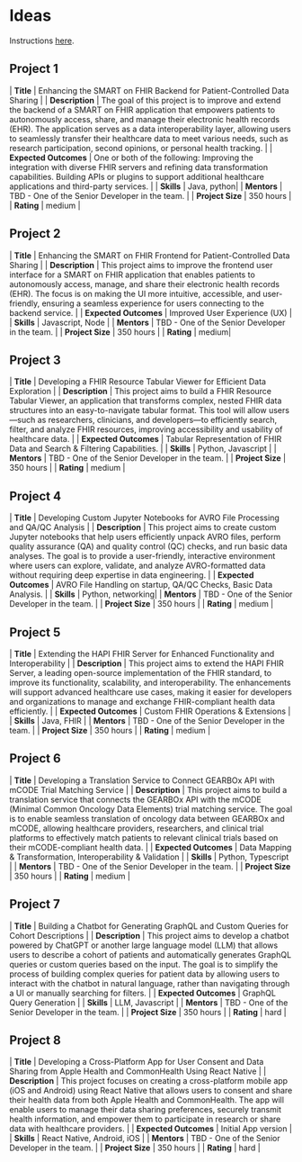 # Ideas
Instructions [here](https://docs.pedscommons.org/GSoC/proposal).

## Project 1

| **Title** | Enhancing the SMART on FHIR Backend for Patient-Controlled Data Sharing | 
| **Description** | The goal of this project is to improve and extend the backend of a SMART on FHIR application that empowers patients to autonomously access, share, and manage their electronic health records (EHR). The application serves as a data interoperability layer, allowing users to seamlessly transfer their healthcare data to meet various needs, such as research participation, second opinions, or personal health tracking. |
| **Expected Outcomes** | One or both of the following: Improving the integration with diverse FHIR servers and refining data transformation capabilities. Building APIs or plugins to support additional healthcare applications and third-party services. |
| **Skills** | Java, python|
| **Mentors** | TBD - One of the Senior Developer in the team. |
| **Project Size** | 350 hours |
| **Rating** | medium |


## Project 2

| **Title** | Enhancing the SMART on FHIR Frontend for Patient-Controlled Data Sharing | 
| **Description** | This project aims to improve the frontend user interface for a SMART on FHIR application that enables patients to autonomously access, manage, and share their electronic health records (EHR). The focus is on making the UI more intuitive, accessible, and user-friendly, ensuring a seamless experience for users connecting to the backend service. |
| **Expected Outcomes** | Improved User Experience (UX) |
| **Skills** | Javascript, Node |
| **Mentors** | TBD - One of the Senior Developer in the team. |
| **Project Size** | 350 hours |
| **Rating** | medium|


## Project 3

| **Title** | Developing a FHIR Resource Tabular Viewer for Efficient Data Exploration  | 
| **Description** | This project aims to build a FHIR Resource Tabular Viewer, an application that transforms complex, nested FHIR data structures into an easy-to-navigate tabular format. This tool will allow users—such as researchers, clinicians, and developers—to efficiently search, filter, and analyze FHIR resources, improving accessibility and usability of healthcare data. |
| **Expected Outcomes** | Tabular Representation of FHIR Data and Search & Filtering Capabilities. |
| **Skills** | Python, Javascript |
| **Mentors** | TBD - One of the Senior Developer in the team. |
| **Project Size** | 350 hours |
| **Rating** | medium |


## Project 4

| **Title** | Developing Custom Jupyter Notebooks for AVRO File Processing and QA/QC Analysis | 
| **Description** | This project aims to create custom Jupyter notebooks that help users efficiently unpack AVRO files, perform quality assurance (QA) and quality control (QC) checks, and run basic data analyses. The goal is to provide a user-friendly, interactive environment where users can explore, validate, and analyze AVRO-formatted data without requiring deep expertise in data engineering. |
| **Expected Outcomes** | AVRO File Handling on startup, QA/QC Checks, Basic Data Analysis. |
| **Skills** | Python, networking|
| **Mentors** | TBD - One of the Senior Developer in the team. |
| **Project Size** | 350 hours |
| **Rating** | medium |


## Project 5

| **Title** | Extending the HAPI FHIR Server for Enhanced Functionality and Interoperability | 
| **Description** | This project aims to extend the HAPI FHIR Server, a leading open-source implementation of the FHIR standard, to improve its functionality, scalability, and interoperability. The enhancements will support advanced healthcare use cases, making it easier for developers and organizations to manage and exchange FHIR-compliant health data efficiently. |
| **Expected Outcomes** | Custom FHIR Operations & Extensions |
| **Skills** | Java, FHIR |
| **Mentors** | TBD - One of the Senior Developer in the team. |
| **Project Size** | 350 hours |
| **Rating** | medium |


## Project 6

| **Title** | Developing a Translation Service to Connect GEARBOx API with mCODE Trial Matching Service | 
| **Description** | This project aims to build a translation service that connects the GEARBOx API with the mCODE (Minimal Common Oncology Data Elements) trial matching service. The goal is to enable seamless translation of oncology data between GEARBOx and mCODE, allowing healthcare providers, researchers, and clinical trial platforms to effectively match patients to relevant clinical trials based on their mCODE-compliant health data. |
| **Expected Outcomes** | Data Mapping & Transformation, Interoperability & Validation |
| **Skills** | Python, Typescript |
| **Mentors** | TBD - One of the Senior Developer in the team. |
| **Project Size** | 350 hours |
| **Rating** | medium |


## Project 7

| **Title** | Building a Chatbot for Generating GraphQL and Custom Queries for Cohort Descriptions | 
| **Description** | This project aims to develop a chatbot powered by ChatGPT or another large language model (LLM) that allows users to describe a cohort of patients and automatically generates GraphQL queries or custom queries based on the input. The goal is to simplify the process of building complex queries for patient data by allowing users to interact with the chatbot in natural language, rather than navigating through a UI or manually searching for filters. |
| **Expected Outcomes** | GraphQL Query Generation |
| **Skills** | LLM, Javascript |
| **Mentors** | TBD - One of the Senior Developer in the team. |
| **Project Size** | 350 hours |
| **Rating** | hard |


## Project 8

| **Title** | Developing a Cross-Platform App for User Consent and Data Sharing from Apple Health and CommonHealth Using React Native | 
| **Description** | This project focuses on creating a cross-platform mobile app (iOS and Android) using React Native that allows users to consent and share their health data from both Apple Health and CommonHealth. The app will enable users to manage their data sharing preferences, securely transmit health information, and empower them to participate in research or share data with healthcare providers. |
| **Expected Outcomes** | Initial App version |
| **Skills** | React Native, Android, iOS |
| **Mentors** | TBD - One of the Senior Developer in the team. |
| **Project Size** | 350 hours |
| **Rating** | hard |